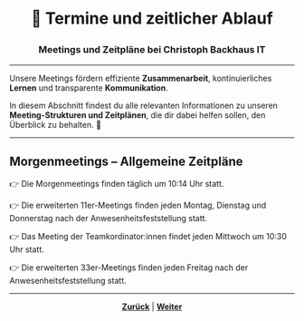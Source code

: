 # <p align="center">📅 Termine und zeitlicher Ablauf</p>

### <p align="center">Meetings und Zeitpläne bei Christoph Backhaus IT</p>

---

Unsere Meetings fördern effiziente **Zusammenarbeit**, kontinuierliches **Lernen** und transparente **Kommunikation**.

In diesem Abschnitt findest du alle relevanten Informationen zu unseren **Meeting-Strukturen und Zeitplänen**, die dir dabei helfen sollen, den Überblick zu behalten. 🚀

---

## Morgenmeetings – Allgemeine Zeitpläne

👉 Die Morgenmeetings finden täglich um 10:14 Uhr statt.

👉 Die erweiterten 11er-Meetings finden jeden Montag, Dienstag und Donnerstag nach der Anwesenheitsfeststellung statt.

👉 Das Meeting der Teamkordinator:innen findet jeden Mittwoch um 10:30 Uhr statt.

👉 Die erweiterten 33er-Meetings finden jeden Freitag nach der Anwesenheitsfeststellung statt.

---

<p align="center"><a href="docs/02-arbeiten_bei_nadoo/03-teams/02-team_archiv/README.md"><strong>Zurück</strong></a> | <a href="/docs/03-meetings/01-allgemein-morgens/README.md"><strong>Weiter</strong></a></p>
